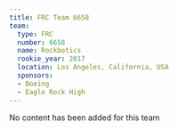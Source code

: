 ```yaml
---
title: FRC Team 6658
team:
  type: FRC
  number: 6658
  name: Rockbotics
  rookie_year: 2017
  location: Los Angeles, California, USA
  sponsors:
  - Boeing
  - Eagle Rock High
---
```


No content has been added for this team